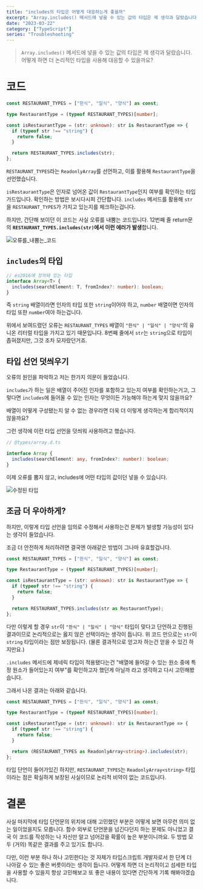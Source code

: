 ```yaml
---
title: "includes의 타입은 어떻게 대응하는게 좋을까"
excerpt: "Array.includes() 메서드에 넣을 수 있는 값의 타입은 제 생각과 달랐습니다. 어떻게 하면 더 논리적인 타입을 사용해 대응할 수 있을까요?"
date: "2023-03-22"
category: ["TypeScript"]
series: "Troubleshooting"
---
```


> `Array.includes()` 메서드에 넣을 수 있는 값의 타입은 제 생각과 달랐습니다. 어떻게 하면 더 논리적인 타입을 사용해 대응할 수 있을까요?

# 코드

```ts
const RESTAURANT_TYPES = ["한식", "일식", "양식"] as const;

type RestaurantType = (typeof RESTAURANT_TYPES)[number];

const isRestaurantType = (str: unknown): str is RestaurantType => {
  if (typeof str !== "string") {
    return false;
  }

  return RESTAURANT_TYPES.includes(str);
};
```

`RESTAURANT_TYPES`라는 `ReadonlyArray`를 선언하고, 이를 활용해 `RestaurantType`을 선언했습니다.

`isRestaurantType`은 인자로 넘어온 값이 `RestaurantType`인지 여부를 확인하는 타입 가드입니다. 확인하는 방법은 보시다시피 간단합니다. `includes` 메서드를 활용해 `str`을 `RESTAURANT_TYPES`가 가지고 있는지를 체크하는겁니다.

하지만, 간단해 보이던 이 코드는 사실 오류를 내뿜는 코드입니다. 12번째 줄 return문의 **`RESTAURANT_TYPES.includes(str)`에서 이런 에러가 발생**합니다.

![오류를_내뿜는_코드](../static/img/includes의_타입은_어떻게_대응하는게_좋을까/error.png)

## `includes`의 타입

```ts
// es2016에 정의돼 있는 타입
interface Array<T> {
  includes(searchElement: T, fromIndex?: number): boolean;
}
```

즉 `string` 배열이라면 인자의 타입 또한 `string`이어야 하고, `number` 배열이면 인자의 타입 또한 `number`여야 하는겁니다.

위에서 보여드렸던 오류는 `RESTAURANT_TYPES` 배열이 `"한식" | "일식" | "양식"`의 유니온 리터럴 타입을 가지고 있기 때문입니다. 8번째 줄에서 `str`는 `string`으로 타입이 좁혀졌지만, 그것 조차 모자랐던거죠.

## 타입 선언 덧씌우기

오류의 원인을 파악하고 저는 한가지 의문이 들었습니다.

`includes`가 하는 일은 배열이 주어진 인자를 포함하고 있는지 여부를 확인하는거고, 그렇다면 `includes`에 들어올 수 있는 인자는 무엇이든 가능해야 하는게 맞지 않을까요?

배열이 어떻게 구성됐는지 알 수 없는 경우라면 더욱 더 이렇게 생각하는게 합리적이지 않을까요?

그런 생각에 이런 타입 선언을 덧씌워 사용하려고 했습니다.

```ts
// @types/array.d.ts

interface Array {
  includes(searchElement: any, fromIndex?: number): boolean;
}
```

이제 오류를 뿜지 않고, includes에 어떤 타입의 값이던 넣을 수 있습니다.

![수정된 타입](../static/img/includes의_타입은_어떻게_대응하는게_좋을까/type.png)

## 조금 더 우아하게?

하지만, 이렇게 타입 선언을 임의로 수정해서 사용하는건 문제가 발생할 가능성이 있다는 생각이 들었습니다.

조금 더 안전하게 처리하려면 결국엔 아래같은 방법이 그나마 유효할겁니다.

```ts
const RESTAURANT_TYPES = ["한식", "일식", "양식"] as const;

type RestaurantType = (typeof RESTAURANT_TYPES)[number];

const isRestaurantType = (str: unknown): str is RestaurantType => {
  if (typeof str !== "string") {
    return false;
  }

  return RESTAURANT_TYPES.includes(str as RestaurantType);
};
```

다만 이렇게 할 경우 `str`이 `"한식" | "일식" | "양식"` 타입이 맞다고 단언하고 진행된 결과이므로 논리적으로는 옳지 않은 선택이라는 생각이 듭니다. 위 코드 만으로는 `str`이 `string` 타입이라는 점만 보장됩니다. (물론 결과적으로 얻고자 하는건 얻을 수 있긴 하지만요.)

`.includes` 메서드에 제네릭 타입이 적용됐다는건 "배열에 들어갈 수 있는 원소 중에 특정 원소가 들어있는지 여부"를 확인하고자 했던게 아닐까 라고 생각하고 다시 고민해봤습니다.

그래서 나온 결과는 아래와 같습니다.

```ts
const RESTAURANT_TYPES = ["한식", "일식", "양식"] as const;

type RestaurantType = (typeof RESTAURANT_TYPES)[number];

const isRestaurantType = (str: unknown): str is RestaurantType => {
  if (typeof str !== "string") {
    return false;
  }

  return (RESTAURANT_TYPES as ReadonlyArray<string>).includes(str);
};
```

타입 단언이 들어가있긴 하지만, `RESTAURANT_TYPES`는 `ReadonlyArray<string>` 타입이라는 점은 확실하게 보장된 사실이므로 논리적 비약이 없는 코드입니다.

# 결론

사실 마지막에 타입 단언문의 위치에 대해 고민했던 부분은 어떻게 보면 아무런 의미 없는 일이었을지도 모릅니다. 함수 외부로 단언문을 넘긴다던지 하는 문제도 아니었고 결국 이 코드를 작성하는 나 자신만 알고 넘어갔을 확률이 높은 부분이니까요. 두 방법 모두 (거의) 똑같은 결과를 주고 있기도 합니다.

다만, 이런 부분 하나 하나 고민한다는 것 자체가 타입스크립트 개발자로서 한 단계 더 나아갈 수 있는 좋은 버릇이라는 생각이 듭니다. 어떻게 하면 더 논리적이고 섬세한 타입을 사용할 수 있을지 항상 고민해보고 또 좋은 내용이 있다면 간단하게 기록 해봐야겠습니다.
